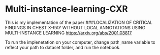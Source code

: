 # Multi-instance-learning-CXR

This is my implementation of the paper ###LOCALIZATION OF CRITICAL FINDINGS IN CHEST X-RAY WITHOUT LOCAL
ANNOTATIONS USING MULTI-INSTANCE LEARNING https://arxiv.org/abs/2001.08817

To run the implenetation on your computer, change path_name variable to reflect your path to dataset folder, and run the notebook.

